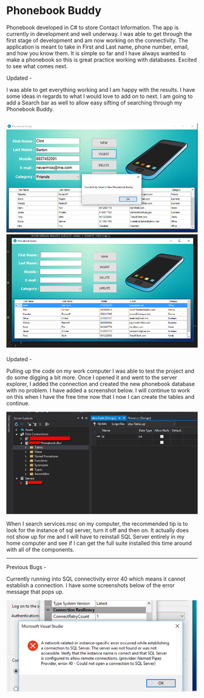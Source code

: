 # Phonebook Buddy

Phonebook developed in C# to store Contact Information. The app is currently in development and well underway. I was able to get through
the first stage of development and am now working on the connectivity. The application is meant to take in First and Last name, phone number,
email, and how you know them. It is simple so far and I have always wanted to make a phonebook so this is great practice working with 
databases. Excited to see what comes next.


Updated - 

I was able to get everything working and I am happy with the results. I have some ideas in regards to what I would love to add on to next. I am going to add a Search bar as well to allow easy sifting of searching through my Phonebook Buddy. 

![alt text](https://github.com/abelberhane/PhonebookBuddy/blob/master/Images/Screenshots/DoneSH.png?raw=true)
![alt text](https://github.com/abelberhane/PhonebookBuddy/blob/master/Images/Screenshots/GridSH.png?raw=true)
---------------------------------------------------------------------------------------------------------

Updated - 

Pulling up the code on my work computer I was able to test the project and do some digging a bit more. Once I opened it and went to the 
server explorer, I added the connection and created the new phonebook database with no problem. I have added a screenshot below. I will continue to work on this when I have the free time now that I now I can create the tables and continue. 

![alt text](https://github.com/abelberhane/PhonebookBuddy/blob/master/Images/Screenshots/WorkingSH.png?raw=true)

When I search services.msc on my computer, the recommended tip is to look for the instance of sql server, turn it off and then on. It actually does not show up for me and I will have to reinstall SQL Server entirely in my home computer and see if I can get the full suite installed this time around with all of the components. 

---------------------------------------------------------------------------------------------------------

Previous Bugs - 

Currently running into SQL connectivity error 40 which means
it cannot establish a connection. I have some screenshots below of the error message that pops up. 

![alt text](https://github.com/abelberhane/PhonebookBuddy/blob/master/Images/Screenshots/Error40SH.png?raw=true)
